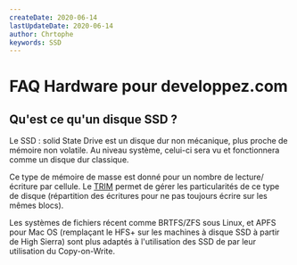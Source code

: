 ```yaml
---
createDate: 2020-06-14
lastUpdateDate: 2020-06-14
author: Chrtophe
keywords: SSD
---
```


# FAQ Hardware pour developpez.com

## Qu'est ce qu'un disque SSD ?

Le SSD : solid State Drive est un disque dur non mécanique, plus proche de mémoire non volatile. Au niveau système, celui-ci sera 
vu et fonctionnera comme un disque dur classique.

Ce type de mémoire de masse est donné pour un nombre de lecture/écriture par cellule. Le [TRIM](https://fr.wikipedia.org/wiki/Trim_(informatique))
permet de gérer les particularités de ce type de disque (répartition des écritures pour ne pas toujours écrire sur les mêmes blocs).

Les systèmes de fichiers récent comme BRTFS/ZFS sous Linux, et APFS pour Mac OS (remplaçant le HFS+ sur les machines à disque SSD
 à partir de High Sierra) sont plus adaptés à l'utilisation des SSD de par leur utilisation du Copy-on-Write.
